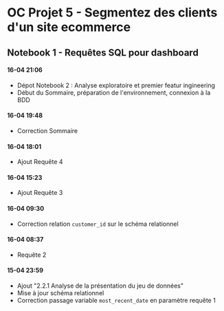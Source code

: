 # OC Projet 5 - Segmentez des clients d'un site ecommerce  
## Notebook 1 - Requêtes SQL pour dashboard  


#### 16-04 21:06
* Dépot Notebook 2 : Analyse exploratoire et premier featur ingineering
* Début du Sommaire, préparation de l'environnement, connexion à la BDD

#### 16-04 19:48  
* Correction Sommaire

#### 16-04 18:01  
* Ajout Requête 4  

#### 16-04 15:23  
* Ajout Requête 3  

#### 16-04 09:30
* Correction relation `customer_id` sur le schéma relationnel

#### 16-04 08:37
* Requête 2

#### 15-04 23:59  
* Ajout "2.2.1 Analyse de la présentation du jeu de données"  
* Mise à jour schéma relationnel
* Correction passage variable `most_recent_date` en paramètre requête 1  


